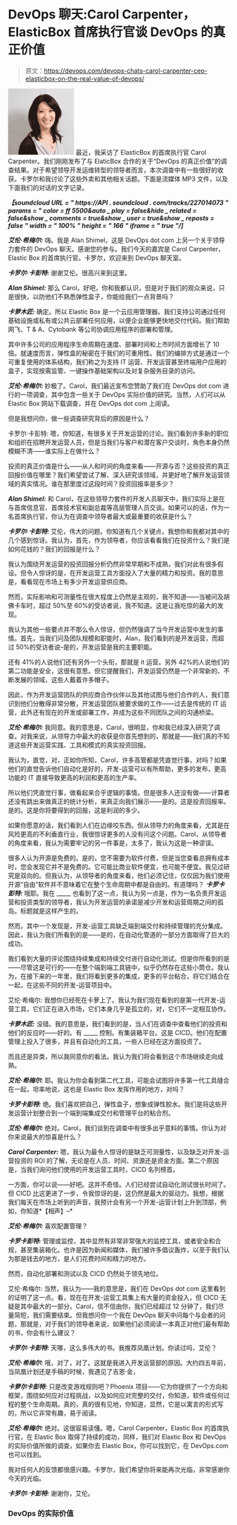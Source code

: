 # DevOps 聊天:Carol Carpenter，ElasticBox 首席执行官谈 DevOps 的真正价值

> 原文：<https://devops.com/devops-chats-carol-carpenter-ceo-elasticbox-on-the-real-value-of-devops/>

[![Carol-93](img/60f7740b77e57ea946a0771f8e5f2450.png)](https://devops.com/wp-content/uploads/2015/10/Carol-93.jpg) 最近，我采访了 ElasticBox 的首席执行官 Carol Carpenter。我们刚刚发布了与 ElaticBox 合作的关于“DevOps 的真正价值”的调查结果。对于希望领导开发运维转型的领导者而言，本次调查中有一些很好的收获。卡罗尔和我讨论了这些外卖和其他相关话题。下面是流媒体 MP3 文件，以及下面我们的对话的文字记录。

***【soundcloud URL = " https://API . soundcloud . com/tracks/227014073 " params = " color = ff 5500&auto _ play = false&hide _ related = false&show _ comments = true&show _ user = true&show _ reposts = false " width = " 100% " height = " 166 " iframe = " true "/]***

***艾伦·希梅尔:*** 嗨。我是 Alan Shimel，这是 DevOps dot com 上另一个关于领导力套件的 DevOps 聊天。感谢您的参与。我们今天的嘉宾是 Carol Carpenter，Elastic Box 的首席执行官。卡罗尔，欢迎来到 DevOps 聊天室。

***卡罗尔·卡彭特:*** 谢谢艾伦。很高兴来到这里。

***Alan Shimel:*** 那么 Carol，好吧，你和我都认识，但是对于我们的观众来说，只是很快，以防他们不熟悉弹性盒子，你能给我们一点背景吗？

***卡萝木匠:*** 确定。所以 Elastic Box 是一个云应用管理器。我们支持公司通过任何基础设施或私有或公共云部署任何应用，以便企业能够更快地交付代码。我们帮助网飞、T & A、Cytobank 等公司协调应用程序的部署和管理。

其中许多公司的应用程序生命周期在速度、部署时间和上市时间方面增长了 10 倍。就速度而言，弹性盒的秘密在于我们的可重用性。我们的编排方式是通过一个可重复使用的体系结构，我们称之为支持 IT 运营、开发运营甚至终端用户应用的盒子，实现按需监管、一键操作基础架构以及对复杂服务目录的访问。

***艾伦·希梅尔:*** 妙极了。Carol，我们最近宣布您赞助了我们在 DevOps dot com 进行的一项调查，其中包含一些关于 DevOps 实际价值的研究。当然，人们可以从 Elastic Box 网站下载调查，并在 DevOps dot com 上阅读。

但是我想问你，做一些调查研究背后的原因是什么？

卡罗尔·卡彭特: 嗯，你知道，有很多关于开发运营的讨论。我们看到许多新的职位和组织在招聘开发运营人员，但是当我们与客户和潜在客户交谈时，角色本身仍然模糊不清——谁实际上在做什么？

投资的真正价值是什么——从人和时间的角度来看——开源与否？这些投资的真正回报价值在哪里？我们希望尝试了解、深入研究该领域，并更好地了解开发运营领域的真实情况。谁在那里度过这段时间？投资回报率是多少？

***Alan Shimel:*** 和 Carol，在这些领导力套件的开发人员聊天中，我们实际上是在与首席信息官、首席技术官和副总裁等高层管理人员交谈。如果可以的话，作为一名首席执行官，你认为在调查中领导者最大或最重要的收获是什么？

***卡罗尔·卡彭特:*** 艾伦，伟大的问题。你知道有几个关键点，我想你和我都对其中的几个感到惊讶。我认为，首先，作为领导者，你应该看看我们在投资什么？我们是如何花钱的？我们的回报是什么？

我认为围绕开发运营的投资回报分析仍然非常早期和不成熟，我们对此有很多假设。但令人惊讶的是，在开发运营工具方面投入了大量的精力和投资。我的意思是，看看现在市场上有多少开发运营供应商。

然而，实际影响和可测量性在很大程度上仍然是主观的，我不知道——当被问及胡佛卡车时，超过 50%至 60%的受访者说，我不知道。这是让我吃惊的最大的发现。

我认为其他一些要点并不那么令人惊讶，但仍然强调了当今开发运营中发生的事情。首先，当我们问及团队规模和职能时，Alan，我们看到的是开发运营，而超过 50%的受访者说–是的，开发运营是我的主要职能。

还有 41%的人说他们还有另外一个头衔，那就是 it 运营。另外 42%的人说他们的第二功能是安全，这很有意思。但它提醒我们，开发运营仍然是一个非常新的、不断发展的领域，这些人戴着许多帽子。

因此，作为开发运营团队的供应商合作伙伴以及其他试图与他们合作的人，我们意识到他们分散得非常分散，开发运营团队被要求做的工作——过去是传统的 IT 运营，此外还有现在的开发或部署工作，并成为这些不同团队之间的沟通桥梁。

***艾伦·希梅尔:*** 我同意。我的意思是，Carol，很明显，你和我已经深入研究了调查。对我来说，从领导力中最大的收获是你首先想到的，那就是——我们真的不知道这些开发运营实践、工具和模式的真实投资回报。

我认为，直觉，对，正如你所知，Carol，许多高管都是凭直觉行事，对吗？如果他们的直觉告诉他们自动化是好的，开发-运营可以有所帮助，更多的发布，更高功能的 IT 直接导致更高的利润和更高的生产率。

所以他们凭直觉行事，做看起来合乎逻辑的事情。但是很多人还没有做——计算者还没有跳出来做真正的统计分析，来真正向我们展示——是的。这是投资回报率。是的。这是你将要得到的回报，这是利润的多少。

如果你愿意的话，我们看到人们在边缘咬东西。但从领导力的角度来看，尤其是在风险更高的不利垂直行业，我很惊讶更多的人没有问这个问题。Carol，从领导者的角度来看，我认为需要牢记的另一件事是，太多了，我认为这是一种谬误。

很多人认为开源是免费的。是的，您不需要为软件付费，但是当您查看总拥有成本时，您会发现它并不是免费的。它可能比商业软件便宜，也可能不便宜。我见过研究是双向的。但我认为，从领导者的角度来看，他们必须记住，仅仅因为我们使用开源“自由”软件并不意味着它在整个生命周期中都是自由的。有道理吗？
***卡罗卡彭特:*** 哦耶。我在 _____ 也看到了这一点，我认为另一点是，作为一名负责开发运营和投资类型的领导者，我认为开发运营的承诺是减少开发和运营周期之间的孤岛。标题就是这样产生的。

然而，其中一个发现是，开发-运营工具缺乏端到端交付和持续管理的充分集成。因此，我认为我们所看到的是——是的，在自动化管道的一部分方面取得了巨大的成功。

我们看到大量的评论围绕持续集成和持续交付进行自动化测试。但是你所看到的是——尽管这是可行的——在整个端到端工具链中，似乎仍然存在这些小筒仓。我认为，在接下来的一年里，我们将看到更多的集成，更多的平台粘合，将它们结合在一起，在这些不同的开发-运营项目中。

艾伦·希梅尔: 我想你已经死在卡萝上了。我认为我们现在看到的是第一代开发-运营工具，它们正在进入市场，它们本身几乎是孤立的，对，它们不一定相互协作。

***卡萝木匠:*** 没错。我的意思是，我们看到的是，当人们在调查中查看他们的投资和他们的反应时——好的。有 _____ 控制。有集装箱平台。这是 CICD。他们在配置管理上投入了很多，并且有自动化的工具，一些人已经在这方面投资了。

而且还是异类，所以我同意你的看法。我认为我们将会看到这个市场继续走向成熟。

***艾伦·希梅尔:*** 耶。我认为你会看到第二代工具，可能会试图将许多第一代工具缝合在一起，坦率地说，这也是 Elastic Box 发挥作用的地方，对吗？

***卡罗卡彭特:*** 绝。我们喜欢把自己，弹性盒子，想象成弹性胶水。我们是将这些开发运营计划整合到一个端到端集成交付和管理平台的粘合剂。

***艾伦·希梅尔:*** 绝对。Carol，我们谈到在调查中有很多出乎意料的事情。你认为对你来说最大的惊喜是什么？

***Carol Carpenter:*** 嗯，我认为最令人惊讶的是缺乏可测量性，以及缺乏对开发-运营投资的 ROI 的了解，无论是在人员、时间、资源还是资金方面。第二个原因是，当我们询问他们使用的开发运营工具时，CICD 名列榜首。

一方面，你可以说——好吧。这并不奇怪。人们已经尝试自动化测试很长时间了。但 CICD 比这更进了一步，令我惊讶的是，这仍然是最大的驱动力。我想，根据我们每天在市场上听到的声音，我预计会有另一个开发-运营计划上升到顶部，例如，你知道*【相声】–*

***艾伦·希梅尔:*** 喜欢配置管理？

***卡罗卡彭特:*** 管理或监控，其中显然有非常非常强大的监控工具，或者安全和合规，甚至集装箱化。也许是因为新闻和媒体，我们被许多倡议轰炸，以至于我们认为那是钱去的地方，是人们花费时间和精力的地方。

然而，自动化部署和测试以及 CICD 仍然处于领先地位。

艾伦·希梅尔: 当然，我认为——我的意思是，我们在 DevOps dot com 这里看到的证明了这一点。看，现在在开发-运营工具集上有大量的资金投入，但 CICD 无疑是其中最大的一部分。Carol，信不信由你，我们已经超过 12 分钟了，我们尽量简短，我们需要结束。但我想问你一个我在 DevOps 聊天中问每个与会者的问题，那就是，对于我们的领导者来说，如果他们必须阅读一本真正对他们最有帮助的书，你会有什么建议？

***卡罗尔·卡彭特:*** 天哪，这么多伟大的书。我推荐凤凰计划。你读过吗，艾伦？

***艾伦·希梅尔:*** 哦，对了，对了。这就是我进入开发运营部的原因。大约四五年前，当凤凰计划还是手稿的时候，我遇见了吉恩·金，

***卡萝尔卡彭特:*** 只是改变游戏规则吧？Phoenix 项目——它为你提供了一个方向和框架，围绕如何应对过程挑战，以及如何应对完整的交付，你知道，软件或任何过程的整个生命周期。真的，真的很有见地，你知道，显然，它是以寓言的形式写的，所以它非常有趣，易于阅读。

***艾伦·希梅尔:*** 绝对。这很容易读懂。嗯，Carol Carpenter，Elastic Box 的首席执行官，在 Elastic Box 取得了持续的成功，同样，我们对 Elastic Box 和 DevOps 的实际价值所做的调查，如果你去 Elastic Box，你可以找到它，在 DevOps.com 也可以找到。

我对任何人的反馈都很感兴趣。卡罗尔，我们希望你将来能再次光临，非常感谢你今天的光临。

***卡罗尔·卡彭特:*** 谢谢你，艾伦。

### DevOps 的实际价值